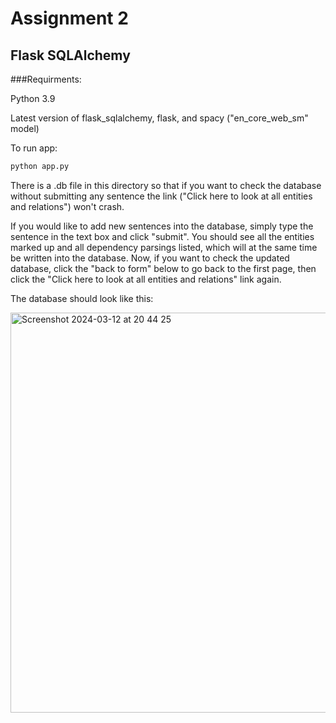 # Assignment 2

## Flask SQLAlchemy 

###Requirments:

Python 3.9

Latest version of flask_sqlalchemy, flask, and spacy ("en_core_web_sm" model)

To run app:

```bash
python app.py
```

There is a .db file in this directory so that if you want to check the database without submitting any sentence the link ("Click here to look at all entities and relations") won't crash. 

If you would like to add new sentences into the database, simply type the sentence in the text box and click "submit". You should see all the entities marked up and all dependency parsings listed, which will at the same time be written into the database. Now, if you want to check the updated database, click the "back to form" below to go back to the first page, then click the "Click here to look at all entities and relations" link again. 

The database should look like this:


<img width="640" alt="Screenshot 2024-03-12 at 20 44 25" src="https://github.com/selenasong/cosi217b-assignment1/assets/127460254/b12beff6-6b87-4dc6-8e5e-f18339c6320d">
